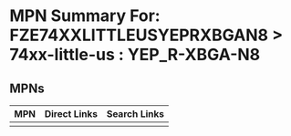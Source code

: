 



# MPN Summary For: FZE74XXLITTLEUSYEPRXBGAN8 > 74xx-little-us : YEP_R-XBGA-N8

## MPNs
  

|MPN|Direct Links|Search Links|
| :--- | :--- | :--- |
||||
